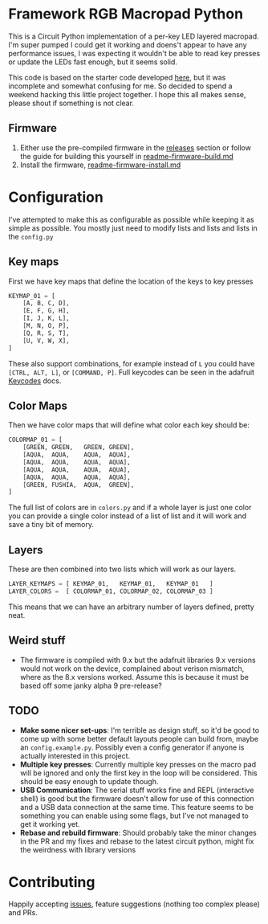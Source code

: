 # Framework RGB Macropad Python

This is a Circuit Python implementation of a per-key LED layered macropad. I'm super pumped I could get it working and doens't appear to have any performance issues, I was expecting it wouldn't be able to read key presses or update the LEDs fast enough, but it seems solid.

This code is based on the starter code developed [here](https://github.com/FrameworkComputer/Framework_Inputmodule_CircuitPython), but it was incomplete and somewhat confusing for me. So decided to spend a weekend hacking this little project together. I hope this all makes sense, please shout if something is not clear.

## Firmware

1. Either use the pre-compiled firmware in the [releases](https://github.com/stealthcopter/framework-macropad-python/releases) section or follow the guide for building this yourself in [readme-firmware-build.md](readme-firmware-build.md)
2. Install the firmware, [readme-firmware-install.md](readme-firmware-install.md)

# Configuration

I've attempted to make this as configurable as possible while keeping it as simple as possible. You mostly just need to modify lists and lists and lists in the `config.py`

## Key maps

First we have key maps that define the location of the keys to key presses

```python
KEYMAP_01 = [
    [A, B, C, D],
    [E, F, G, H],
    [I, J, K, L],
    [M, N, O, P],
    [Q, R, S, T],
    [U, V, W, X],
]
```

These also support combinations, for example instead of `L` you could have `[CTRL, ALT, L]`, or `[COMMAND, P]`. Full keycodes can be seen in the adafruit [Keycodes](https://docs.circuitpython.org/projects/hid/en/latest/api.html) docs.

## Color Maps

Then we have color maps that will define what color each key should be:

```python
COLORMAP_01 = [
    [GREEN, GREEN,   GREEN, GREEN],
    [AQUA,  AQUA,    AQUA,  AQUA],
    [AQUA,  AQUA,    AQUA,  AQUA],
    [AQUA,  AQUA,    AQUA,  AQUA],
    [AQUA,  AQUA,    AQUA,  AQUA],
    [GREEN, FUSHIA,  AQUA,  GREEN],
]
```

The full list of colors are in `colors.py` and if a whole layer is just one color you can provide a single color instead of a list of list and it will work and save a tiny bit of memory.

## Layers

These are then combined into two lists which will work as our layers.

```python
LAYER_KEYMAPS = [ KEYMAP_01,   KEYMAP_01,   KEYMAP_01   ]
LAYER_COLORS =  [ COLORMAP_01, COLORMAP_02, COLORMAP_03 ]
```

This means that we can have an arbitrary number of layers defined, pretty neat.

## Weird stuff

- The firmware is compiled with 9.x but the adafruit libraries 9.x versions would not work on the device, complained about verison mismatch, where as the 8.x versions worked. Assume this is because it must be based off some janky alpha 9 pre-release?

## TODO

- **Make some nicer set-ups**: I'm terrible as design stuff, so it'd be good to come up with some better default layouts people can build from, maybe an `config.example.py`. Possibly even a config generator if anyone is actually interested in this project.
- **Multiple key presses**: Currently multiple key presses on the macro pad will be ignored and only the first key in the loop will be considered. This should be easy enough to update though.
- **USB Communication**: The serial stuff works fine and REPL (interactive shell) is good but the firmware doesn't allow for use of this connection and a USB data connection at the same time. This feature seems to be something you can enable using some flags, but I've not managed to get it working yet. 
- **Rebase and rebuild firmware**: Should probably take the minor changes in the PR and my fixes and rebase to the latest circuit python, might fix the weirdness with library versions

# Contributing

Happily accepting [issues](https://github.com/stealthcopter/framework-macropad-python/issues), feature suggestions (nothing too complex please) and PRs. 
